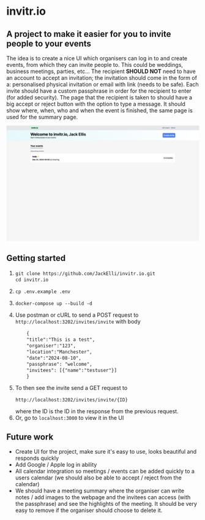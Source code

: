 # invitr.io

## A project to make it easier for you to invite people to your events

The idea is to create a nice UI which organisers can log in to and create events, from which they can invite people to. This could be weddings, business meetings, parties, etc... The recipient **SHOULD NOT** need to have an account to accept an invitation; the invitation should come in the form of a: personalised physical invitation or email with link (needs to be safe). Each invite should have a custom passphrase in order for the recipient to enter (for added security). The page that the recipient is taken to should have a big accept or reject button with the option to type a message. It should show where, when, who and when the event is finished, the same page is used for the summary page.

![dashboard](./images/dashboard.png)

## Getting started

1)  ```
    git clone https://github.com/JackElli/invitr.io.git
    cd invitr.io
    ```
2)  ```
    cp .env.example .env
    ```
3)  ```
    docker-compose up --build -d
    ```
4) Use postman or cURL to send a POST request to `http://localhost:3202/invites/invite` with body
    ```
        {
        "title":"This is a test",
        "organiser":"123", 
        "location":"Manchester", 
        "date":"2024-08-10",
        "passphrase": "welcome",
        "invitees": [{"name":"testuser"}]
        }
    ```
5) To then see the invite send a GET request to 
    ```
    http://localhost:3202/invites/invite/{ID}
    ``` 
    where the ID is the ID in the response from the previous request.
6) Or, go to `localhost:3000` to view it in the UI

## Future work

- Create UI for the project, make sure it's easy to use, looks beautiful and responds quickly
- Add Google / Apple log in ability
- All calendar integration so meetings / events can be added quickly to a users calendar (we should also be able to accept / reject from the calendar)
- We should have a meeting summary where the organiser can write notes / add images to the webpage and the invitees can access (with the passphrase) and see the highlights of the meeting. It should be very easy to remove if the organiser should choose to delete it.

